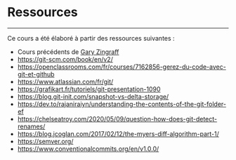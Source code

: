 # Ressources
<Hr />

Ce cours a été élaboré à partir des ressources suivantes :

* Cours précédents de [<mdi-linkedin />Gary Zingraff](https://www.linkedin.com/in/cybergzf/)
* https://git-scm.com/book/en/v2/
* https://openclassrooms.com/fr/courses/7162856-gerez-du-code-avec-git-et-github
* https://www.atlassian.com/fr/git/
* https://grafikart.fr/tutoriels/git-presentation-1090 
* https://blog.git-init.com/snapshot-vs-delta-storage/
* https://dev.to/rajaniraiyn/understanding-the-contents-of-the-git-folder-ef
* https://chelseatroy.com/2020/05/09/question-how-does-git-detect-renames/
* https://blog.jcoglan.com/2017/02/12/the-myers-diff-algorithm-part-1/
* https://semver.org/
* https://www.conventionalcommits.org/en/v1.0.0/
